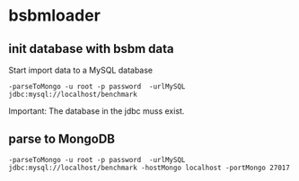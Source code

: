 # bsbmloader

## init database with bsbm data 

Start import data to a MySQL database

``-parseToMongo -u root -p password  -urlMySQL jdbc:mysql://localhost/benchmark ``

Important: The database in the jdbc muss exist.

## parse to MongoDB

``-parseToMongo -u root -p password  -urlMySQL jdbc:mysql://localhost/benchmark -hostMongo localhost -portMongo 27017 ``
